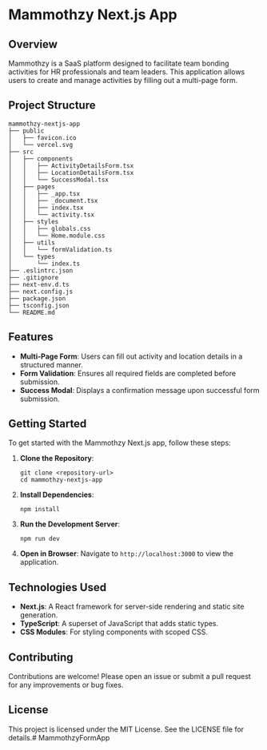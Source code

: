 # Mammothzy Next.js App

## Overview

Mammothzy is a SaaS platform designed to facilitate team bonding activities for HR professionals and team leaders. This application allows users to create and manage activities by filling out a multi-page form.

## Project Structure

```
mammothzy-nextjs-app
├── public
│   ├── favicon.ico
│   └── vercel.svg
├── src
│   ├── components
│   │   ├── ActivityDetailsForm.tsx
│   │   ├── LocationDetailsForm.tsx
│   │   └── SuccessModal.tsx
│   ├── pages
│   │   ├── _app.tsx
│   │   ├── _document.tsx
│   │   ├── index.tsx
│   │   └── activity.tsx
│   ├── styles
│   │   ├── globals.css
│   │   └── Home.module.css
│   ├── utils
│   │   └── formValidation.ts
│   └── types
│       └── index.ts
├── .eslintrc.json
├── .gitignore
├── next-env.d.ts
├── next.config.js
├── package.json
├── tsconfig.json
└── README.md
```

## Features

- **Multi-Page Form**: Users can fill out activity and location details in a structured manner.
- **Form Validation**: Ensures all required fields are completed before submission.
- **Success Modal**: Displays a confirmation message upon successful form submission.

## Getting Started

To get started with the Mammothzy Next.js app, follow these steps:

1. **Clone the Repository**:
   ```
   git clone <repository-url>
   cd mammothzy-nextjs-app
   ```

2. **Install Dependencies**:
   ```
   npm install
   ```

3. **Run the Development Server**:
   ```
   npm run dev
   ```

4. **Open in Browser**:
   Navigate to `http://localhost:3000` to view the application.

## Technologies Used

- **Next.js**: A React framework for server-side rendering and static site generation.
- **TypeScript**: A superset of JavaScript that adds static types.
- **CSS Modules**: For styling components with scoped CSS.

## Contributing

Contributions are welcome! Please open an issue or submit a pull request for any improvements or bug fixes.

## License

This project is licensed under the MIT License. See the LICENSE file for details.# MammothzyFormApp
